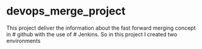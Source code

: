 # devops_merge_project

This project deliver the information about the fast forward merging concept in # github with the use of # Jenkins.
So in this project I created two environments 
   
